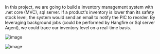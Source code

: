 In this project, we are going to build a inventory management system with .net core (MVC), sql server. If a product's inventory is lower than its safety stock level, the system would send an email to notify the PIC to reorder. By leveraging background jobs (could be performed by Hangfire or Sql server Agent), we could trace our inventory level on a real-time basis.

![image](https://github.com/user-attachments/assets/6406c267-287f-4dd3-b120-1c9232922158)

![image](https://github.com/user-attachments/assets/69448666-7380-4342-beb2-1f9db8c36252)
